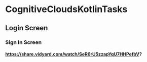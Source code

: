 # CognitiveCloudsKotlinTasks
## Login Screen
### Sign In Screen
#### https://share.vidyard.com/watch/SeR6rU5zzapYqU7HHPefbV?
